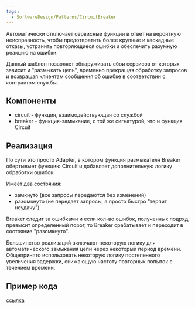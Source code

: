 ```yaml
---
tags:
  - SoftwareDesign/Patterns/CircuitBreaker
---
```

Автоматически отключает сервисные функции в ответ на вероятную неисправность, чтобы предотвратить более крупные и каскадные отказы, устранить повторяющиеся ошибки и обеспечить разумную реакцию на ошибки. 

Данный шаблон позволяет обнаруживать сбои сервисов от которых зависит и "размыкать цепь", временно прекращая обработку запросов и возвращая клиентам сообщения об ошибке в соответствии с контрактом службы.

## Компоненты 

- circuit - функция, взаимодействующая со службой
- breaker - функция-замыкание, с той же сигнатурой, что и функция Circuit 

## Реализация

По сути это просто Adapter, в котором функция размыкателя Breaker обертывыет функцию Circuit и добавляет дополнительную логику обработки ошибок. 

Имеет два состояния: 
- замкнуто (все запросы передаются без изменений)
- разомкнуто (не передает запросы, а просто быстро "терпит неудачу")

Breaker следит за ошибками и если кол-во ошибок, полученных подряд, превысит определенный порог, то Breaker срабатывает и переходит в состояние "разомкнуто". 

Большинство реализаций включают некоторую логику для автоматического замыкания цепи через некоторый период времени. Общепринято использовать некоторую логику постепенного увеличения задержки, снижающую частоту повторных попыток с течением времени. 

## Пример кода

[ссылка](https://github.com/Isotere/awesome-dev-book/blob/master/code/go_lang/software_tpls/circuit_breaker/main.go)

